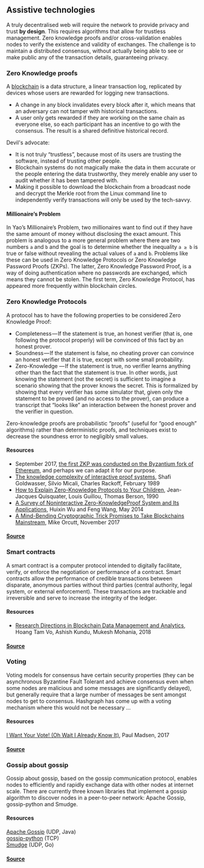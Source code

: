 ## Assistive technologies


A truly decentralised web will require the network to provide privacy and trust **by design**. This requires algorithms that allow for trustless management. Zero knowledge proofs and/or cross-validation enables nodes to verify the existence and validity of exchanges. The challenge is to maintain a distributed consensus, without actually being able to see or make public any of the transaction details, guaranteeing privacy.

### Zero Knowledge proofs


A [blockchain](https://niverel.tymyrddin.space/en/play/stones/dweb/blockchain "en:play:stones:dweb: blockchain") is a data structure, a linear transaction log, replicated by devices whose users are rewarded for logging new transactions.

-   A change in any block invalidates every block after it, which means that an adversary can not tamper with historical transactions.    
-   A user only gets rewarded if they are working on the same chain as everyone else, so each participant has an incentive to go with the consensus. The result is a shared definitive historical record.
    

Devil's advocate:

-   It is not truly “trustless”, because most of its users are trusting the software, instead of trusting other people.    
-   Blockchain systems do not magically make the data in them accurate or the people entering the data trustworthy, they merely enable any user to audit whether it has been tampered with.    
-   Making it possible to download the blockchain from a broadcast node and decrypt the Merkle root from the Linux command line to independently verify transactions will only be used by the tech-savvy.
    

#### Millionaire’s Problem


In Yao’s Millionaire’s Problem, two millionaires want to find out if they have the same amount of money without disclosing the exact amount. This problem is analogous to a more general problem where there are two numbers `a` and `b` and the goal is to determine whether the inequality `a ≥ b` is true or false without revealing the actual values of `a` and `b`. Problems like these can be used in Zero Knowledge Protocols or Zero Knowledge Password Proofs (ZKPs). The latter, Zero Knowledge Password Proof, is a way of doing authentication where no passwords are exchanged, which means they cannot be stolen. The first term, Zero Knowledge Protocol, has appeared more frequently within blockchain circles.

### Zero Knowledge Protocols


A protocol has to have the following properties to be considered Zero Knowledge Proof:

-   Completeness — If the statement is true, an honest verifier (that is, one following the protocol properly) will be convinced of this fact by an honest prover.    
-   Soundness — If the statement is false, no cheating prover can convince an honest verifier that it is true, except with some small probability.    
-   Zero-Knowledge — If the statement is true, no verifier learns anything other than the fact that the statement is true. In other words, just knowing the statement (not the secret) is sufficient to imagine a scenario showing that the prover knows the secret. This is formalized by showing that every verifier has some simulator that, given only the statement to be proved (and no access to the prover), can produce a transcript that “looks like” an interaction between the honest prover and the verifier in question.
    

Zero-knowledge proofs are probabilistic “proofs” (useful for “good enough” algorithms) rather than deterministic proofs, and techniques exist to decrease the soundness error to negligibly small values.

#### Resources


-   September 2017, [the first ZKP was conducted on the Byzantium fork of Ethereum](https://cointelegraph.com/news/ethereum-upgrade-byzantium-is-live-verifies-first-zk-snark-proof "https://cointelegraph.com/news/ethereum-upgrade-byzantium-is-live-verifies-first-zk-snark-proof"), and perhaps we can adapt it for our purpose.    
-   [The knowledge complexity of interactive proof systems](https://people.csail.mit.edu/silvio/Selected%20Scientific%20Papers/Proof%20Systems/The_Knowledge_Complexity_Of_Interactive_Proof_Systems.pdf "https://people.csail.mit.edu/silvio/Selected%20Scientific%20Papers/Proof%20Systems/The_Knowledge_Complexity_Of_Interactive_Proof_Systems.pdf"), Shafi Goldwasser, Silvio Micali, Charles Rackoff, February 1989    
-   [How to Explain Zero-Knowledge Protocols to Your Children](http://pages.cs.wisc.edu/~mkowalcz/628.pdf "http://pages.cs.wisc.edu/~mkowalcz/628.pdf"), Jean-Jacques Quisquater, Louis Guillou, Thomas Berson, 1990    
-   [A Survey of Noninteractive Zero-KnowledgeProof System and Its Applications](https://www.ncbi.nlm.nih.gov/pmc/articles/PMC4032740/pdf/TSWJ2014-560484.pdf "https://www.ncbi.nlm.nih.gov/pmc/articles/PMC4032740/pdf/TSWJ2014-560484.pdf"), Huixin Wu and Feng Wang, May 2014    
-   [A Mind-Bending Cryptographic Trick Promises to Take Blockchains Mainstream](https://www.technologyreview.com/s/609448/a-mind-bending-cryptographic-trick-promises-to-take-blockchains-mainstream/ "https://www.technologyreview.com/s/609448/a-mind-bending-cryptographic-trick-promises-to-take-blockchains-mainstream/"), Mike Orcutt, November 2017

#### [Source](https://niverel.tymyrddin.space/en/play/stones/assistive/zkp)



### Smart contracts


A smart contract is a computer protocol intended to digitally facilitate, verify, or enforce the negotiation or performance of a contract. Smart contracts allow the performance of credible transactions between disparate, anonymous parties without third parties (central authority, legal system, or external enforcement). These transactions are trackable and irreversible and serve to increase the integrity of the ledger.

#### Resources


-   [Research Directions in Blockchain Data Management and Analytics](https://openproceedings.org/2018/conf/edbt/paper-227.pdf "https://openproceedings.org/2018/conf/edbt/paper-227.pdf"), Hoang Tam Vo, Ashish Kundu, Mukesh Mohania, 2018

#### [Source](https://niverel.tymyrddin.space/en/play/stones/assistive/contracts)



### Voting


Voting models for consensus have certain security properties (they can be asynchronous Byzantine Fault Tolerant and achieve consensus even when some nodes are malicious and some messages are significantly delayed), but generally require that a large number of messages be sent amongst nodes to get to consensus. Hashgraph has come up with a voting mechanism where this would not be necessary …

#### Resources
[I Want Your Vote! (Oh Wait I Already Know It)](https://medium.com/hashgraph/i-want-your-vote-oh-wait-i-already-know-it-e1faa50b31ad "https://medium.com/hashgraph/i-want-your-vote-oh-wait-i-already-know-it-e1faa50b31ad"), Paul Madsen, 2017

#### [Source](https://niverel.tymyrddin.space/en/play/stones/assistive/voting)



### Gossip about gossip


Gossip about gossip, based on the gossip communication protocol, enables nodes to efficiently and rapidly exchange data with other nodes at internet scale. There are currently three known libraries that implement a gossip algorithm to discover nodes in a peer-to-peer network: Apache Gossip, gossip-python and Smudge.

#### Resources


[Apache Gossip](https://github.com/apache/incubator-gossip "https://github.com/apache/incubator-gossip") (UDP, Java)    
[gossip-python](https://github.com/thomai/gossip-python "https://github.com/thomai/gossip-python") (TCP)    
[Smudge](https://github.com/clockworksoul/smudge "https://github.com/clockworksoul/smudge") (UDP, Go)

#### [Source](https://niverel.tymyrddin.space/en/play/stones/assistive/gossip)